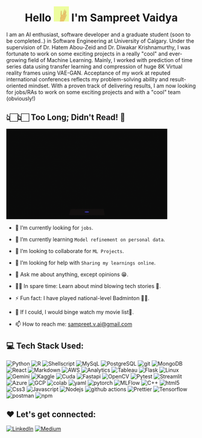 <!--
**sampreetucalgary07/sampreetucalgary07** is a ✨ _special_ ✨ repository because its `README.md` (this file) appears on your GitHub profile. -->

<h1 align="center">Hello <img src="./hi.gif" width="40px" height="40px"> I'm Sampreet Vaidya</h1>

<!-- <div align="center">
  <img src ="./banner.png" />

</div> -->

I am an AI enthusiast, software developer and a graduate student (soon to be completed..) in Software Engineering at University of Calgary. Under the supervision of Dr. Hatem Abou-Zeid and Dr. Diwakar Krishnamurthy, I was fortunate to work on some exciting projects in a really "cool" and ever-growing field of Machine Learning. Mainly, I worked with prediction of time series data using transfer learning and compression of huge 8K Virtual reality frames using VAE-GAN. Acceptance of my work at reputed international conferences reflects my problem-solving ability and result-oriented mindset. With a proven track of delivering results, I am now looking for jobs/RAs to work on some exciting projects and with a "cool" team (obviously!)

## 👆🏻👆🏻 Too Long; Didn't Read! 🙌

<img  src="./code.gif" height="240px" align="center" />

<!-- - 🙋‍♂️ All about me is at **[My Website]()** -->

- 🔭 I’m currently looking for `jobs`.

- 🌱 I’m currently learning `Model refinement on personal data`.

- 👯 I’m looking to collaborate for `ML Projects`.

- 🤔 I’m looking for help with `Sharing my learnings online`.

- 💬 Ask me about anything, except opinions 😁.

- 👨‍💻 In spare time: Learn about mind blowing tech stories 🎯.

- ⚡ Fun fact: I have played national-level Badminton 🏸🏸.

- 💭 If I could, I would binge watch my movie list🍿.

- 📫 How to reach me: sampreet.v.ai@gmail.com

## 💻 Tech Stack Used:

<!-- Languages -->
<img alt="Python" src="https://img.shields.io/badge/Python-14354C?style=for-the-badge&logo=python&logoColor=white" height="25px"/>
<img alt="R" src="https://img.shields.io/badge/R-276DC3?style=for-the-badge&logo=r&logoColor=white" height="25px"/>
<img alt="Shellscript" src="https://img.shields.io/badge/Shell_Script-121011?style=for-the-badge&logo=gnu-bash&logoColor=white" height="25px"/>
<img alt="MySqL" src="https://img.shields.io/badge/MySQL-005C84?style=for-the-badge&logo=mysql&logoColor=white" height="25px"/>
<img alt="PostgreSQL" src="https://img.shields.io/badge/PostgreSQL-316192?style=for-the-badge&logo=postgresql&logoColor=white" height="25px"/>
<img alt="git" src="https://img.shields.io/badge/-Git-F05032?style=flat-square&logo=git&logoColor=white" height="25px"/>
<img alt="MongoDB" src="https://img.shields.io/badge/-MongoDB-13aa52?style=flat-square&logo=mongodb&logoColor=white"  height="25px"/>
<img alt="React" src="https://img.shields.io/badge/React-20232A?style=for-the-badge&logo=react&logoColor=61DAFB" height="25px"/>
<img alt="Markdown" src="https://img.shields.io/badge/Markdown-000000?style=for-the-badge&logo=markdown&logoColor=white"  height="25px"/>
<img alt="AWS" src="https://img.shields.io/badge/Amazon%20S3-FF9900?style=for-the-badge&logo=amazons3&logoColor=white" height="25px"/>
<img alt="Analytics" src="https://img.shields.io/badge/Google%20Analytics-E37400?style=for-the-badge&logo=google%20analytics&logoColor=white" height="25px"/>
<img alt="Tableau" src="https://img.shields.io/badge/Tableau-E97627?style=for-the-badge&logo=Tableau&logoColor=white" height="25px"/>
<img alt="Flask" src="https://img.shields.io/badge/Flask-000000?style=for-the-badge&logo=flask&logoColor=white" height="25px"/>
<img alt="Linux" src="https://img.shields.io/badge/Linux-FCC624?style=for-the-badge&logo=linux&logoColor=black" height="25px"/>
<img alt="Gemini" src="https://img.shields.io/badge/google%20gemini-8E75B2?style=for-the-badge&logo=google%20gemini&logoColor=white" height="25px"/>
<img alt="Kaggle" src="https://img.shields.io/badge/Kaggle-035a7d?style=for-the-badge&logo=kaggle&logoColor=white" height="25px"/>
<img alt="Cuda" src="https://img.shields.io/badge/cuda-000000.svg?style=for-the-badge&logo=nVIDIA&logoColor=green" height="25px"/>
<img alt="Fastapi" src="https://img.shields.io/badge/FastAPI-005571?style=for-the-badge&logo=fastapi" height="25px"/>
<img alt="OpenCV" src="https://img.shields.io/badge/opencv-%23white.svg?style=for-the-badge&logo=opencv&logoColor=white" height="25px"/>
<img alt="Pytest" src="https://img.shields.io/badge/pytest-%23ffffff.svg?style=for-the-badge&logo=pytest&logoColor=2f9fe3" height="25px"/>
<img alt="Streamlit" src="https://img.shields.io/badge/Streamlit-%23FE4B4B.svg?style=for-the-badge&logo=streamlit&logoColor=white" height="25px"/>
<img alt="Azure" src="https://img.shields.io/badge/azure-%230072C6.svg?style=for-the-badge&logo=microsoftazure&logoColor=white" height="25px"/>
<img alt="GCP" src="https://img.shields.io/badge/GoogleCloud-%234285F4.svg?style=for-the-badge&logo=google-cloud&logoColor=white" height="25px"/>
<img alt="colab" src="https://img.shields.io/badge/Google%20Colab-%23F9A825.svg?style=for-the-badge&logo=googlecolab&logoColor=white"/>
<img alt="yaml" src="https://img.shields.io/badge/yaml-%23ffffff.svg?style=for-the-badge&logo=yaml&logoColor=151515" height="25px"/>
<img alt="pytorch" src="https://img.shields.io/badge/PyTorch-%23EE4C2C.svg?style=for-the-badge&logo=PyTorch&logoColor=white" height="25px"/>
<img alt="MLFlow" src="https://img.shields.io/badge/mlflow-%23d9ead3.svg?style=for-the-badge&logo=numpy&logoColor=blue" height="25px"/>
<img alt="C++" src="https://img.shields.io/badge/C%2B%2B-00599C?style=for-the-badge&logo=c%2B%2B&logoColor=white" height="25px"/>
<img alt="html5" src="https://img.shields.io/badge/HTML5-E34F26?style=for-the-badge&logo=html5&logoColor=white" height="25px"/>
<img alt="Css3" src="https://img.shields.io/badge/CSS3-1572B6?style=for-the-badge&logo=css3&logoColor=white" height="25px"/>
<img alt="Javascript" src="https://img.shields.io/badge/JavaScript-323330?style=for-the-badge&logo=javascript&logoColor=F7DF1E"  height="25px"/>
<img alt="Nodejs" src="https://img.shields.io/badge/-Nodejs-43853d?style=flat-square&logo=Node.js&logoColor=white"  height="25px"/>
 <img alt="github actions" src="https://img.shields.io/badge/-Github_Actions-2088FF?style=flat-square&logo=github-actions&logoColor=white" height="25px"/>
 <img alt="Prettier" src="https://img.shields.io/badge/-Prettier-F7B93E?style=flat-square&logo=prettier&logoColor=white" height="25px"/>
 <img alt="Tensorflow" src="https://img.shields.io/badge/TensorFlow-FF6F00?style=for-the-badge&logo=tensorflow&logoColor=white" height="25px"/>
  <img alt="postman" src="https://img.shields.io/badge/-Postman-00C7B7?style=flat-square&logo=postman&logoColor=white" height="25px"/>
  <img alt="npm" src="https://img.shields.io/badge/NPM-%23CB3837.svg?style=for-the-badge&logo=npm&logoColor=white" height="25px"/>
<!-- Tools -->

<!-- Libraries -->

<!-- Cloud -->

## ❤️ Let's get connected:

<a href="https://linkedin.com/in/sampreet-v-70b36b1a1" target="_blank"><img alt="LinkedIn" src="https://img.shields.io/badge/linkedin-%230077B5.svg?&style=for-the-badge&logo=linkedin&logoColor=white"  height="30px"/></a><!-- <a href="https://twitter.com/soumyajit4419" target="_blank"><img alt="Twitter" src="https://img.shields.io/badge/X-%23000000.svg?style=for-the-badge&logo=X&logoColor=white"  height="30px"/></a> -->
<a href="https://medium.com/@sampreet.vaidya07" target="_blank"><img alt="Medium" src="https://img.shields.io/badge/Medium-12100E?style=for-the-badge&logo=medium&logoColor=white"  height="30px"/></a>

<!-- <a href="" target="_blank"><img alt="Instagram" src="https://img.shields.io/badge/Instagram-E4405F?style=for-the-badge&logo=instagram&logoColor=white"  height="30px"/></a> -->

<!-- <p><a href="https://soumyajit.vercel.app/" target="_blank"><img alt="Github" src="https://img.shields.io/badge/Soumyajit.tech-9146FF.svg?&style=for-the-badge&logo=appveyor&logoColor=white" height="30px" /></a>  -->

</p>

<!-- ## 📊 My GitHub Data:

<div align="center">
  <img align="center" src="https://github-readme-stats.anuraghazra1.vercel.app/api?username=soumyajit4419&show_icons=true" />
  <img align="center" src="https://github-readme-streak-stats.herokuapp.com/?user=soumyajit4419&" alt="soumyajit" />
</div> -->
